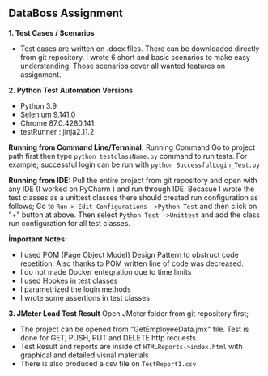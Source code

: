 ## DataBoss Assignment
**1. Test Cases / Scenarios**
 - Test cases are written on .docx files. There can be downloaded directly from git repository.  I wrote 6 short and basic scenarios to make easy understanding. Those scenarios cover all wanted features on assignment.
 
**2. Python Test Automation**
**Versions**
 - Python 3.9
 - Selenium 9.141.0
 - Chrome 87.0.4280.141
 - testRunner : jinja2.11.2
 
**Running from Command Line/Terminal:** Running Command Go to project path first then type `python testclassName.py` command to run tests. 
For example; successful login can be run with `python SuccessfulLogin_Test.py`

**Running from IDE:** Pull the entire project from git repository and open with any IDE (I worked on PyCharm ) and run through IDE. Becasue I wrote the test classes as a unittest classes there should created run configuration as follows;
Go to `Run-> Edit Configurations ->Python Test`  and then click on "+" button at above. Then select `Python Test ->Unittest` and add the class run configuration for all test classes. 

**İmportant Notes:**

 - I used POM (Page Object Model) Design Pattern to obstruct code repetition. Also thanks to POM written line of code was decreased. 
 - I do not made Docker entegration due to time limits
 - I used Hookes in test classes
 - I parametrized the login methods
 - I wrote some assertions in test classes

**3. JMeter Load Test Result**
Open JMeter folder from git repository first;
- The project can be opened from "GetEmployeeData.jmx" file.  Test is done for GET, PUSH, PUT and DELETE http requests.
- Test Result and reports are inside of `HTMLReports->index.html` with graphical and detailed visual materials
- There is also produced a csv file on  `TestReport1.csv`
